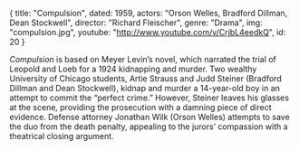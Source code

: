 {
  title: "Compulsion",
  dated:  1959,
  actors: "Orson Welles, Bradford Dillman, Dean Stockwell",
  director: "Richard Fleischer",
  genre: "Drama",
  img: "compulsion.jpg",
  youtube: "http://www.youtube.com/v/CrjbL4eedkQ",
  id: 20
}

_Compulsion_ is based on Meyer Levin’s novel, which narrated the trial of Leopold and Loeb for a 1924 kidnapping and murder. Two wealthy University of Chicago students, Artie Strauss and Judd Steiner (Bradford Dillman and Dean Stockwell), kidnap and murder a 14-year-old boy in an attempt to commit the “perfect crime.” However, Steiner leaves his glasses at the scene, providing the prosecution with a damning piece of direct evidence. Defense attorney Jonathan Wilk (Orson Welles) attempts to save the duo from the death penalty, appealing to the jurors’ compassion with a theatrical closing argument.  